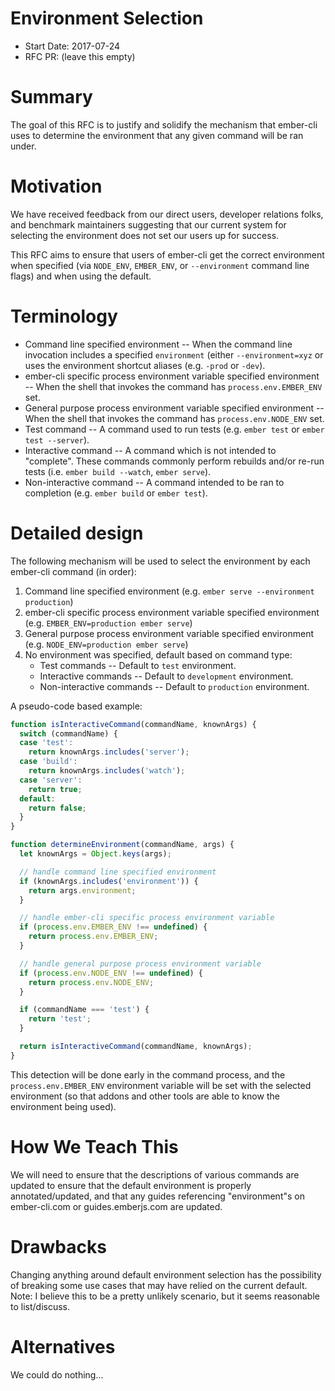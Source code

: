 # Environment Selection
* Start Date: 2017-07-24
* RFC PR: (leave this empty)

# Summary

The goal of this RFC is to justify and solidify the mechanism that ember-cli uses to determine the environment that any given command will be ran under. 

# Motivation

We have received feedback from our direct users, developer relations folks, and benchmark maintainers suggesting that our current system for selecting the environment does not set our users up for success.

This RFC aims to ensure that users of ember-cli get the correct environment when specified (via `NODE_ENV`, `EMBER_ENV`, or `--environment` command line flags) and when using the default.  

# Terminology

* Command line specified environment -- When the command line invocation includes a specified `environment`  (either `--environment=xyz` or uses the environment shortcut aliases (e.g. `-prod` or `-dev`).
* ember-cli specific process environment variable specified environment -- When the shell that invokes the command has `process.env.EMBER_ENV` set.
* General purpose process environment variable specified environment -- When the shell that invokes the command has `process.env.NODE_ENV` set.
* Test command -- A command used to run tests (e.g. `ember test` or `ember test --server`).
* Interactive command -- A command which is not intended to "complete". These commands commonly perform rebuilds and/or re-run tests (i.e. `ember build --watch`, `ember serve`). 
* Non-interactive command -- A command intended to be ran to completion (e.g. `ember build` or `ember test`).

# Detailed design

The following mechanism will be used to select the environment by each ember-cli command (in order):

1. Command line specified environment (e.g. `ember serve --environment production`)
2. ember-cli specific process environment variable specified environment (e.g. `EMBER_ENV=production ember serve`)
3.  General purpose process environment variable specified environment (e.g. `NODE_ENV=production ember serve`)
4. No environment was specified, default based on command type:
	* Test commands -- Default to `test` environment.
	* Interactive commands -- Default to `development` environment.
	* Non-interactive commands -- Default to `production` environment.

A pseudo-code based example:

```javascript
function isInteractiveCommand(commandName, knownArgs) {
  switch (commandName) {
  case 'test':
    return knownArgs.includes('server');
  case 'build':
    return knownArgs.includes('watch');
  case 'server':
    return true;
  default:
    return false;
  }
}

function determineEnvironment(commandName, args) {
  let knownArgs = Object.keys(args);

  // handle command line specified environment
  if (knownArgs.includes('environment')) {
    return args.environment;
  }

  // handle ember-cli specific process environment variable
  if (process.env.EMBER_ENV !== undefined) {
    return process.env.EMBER_ENV;
  }

  // handle general purpose process environment variable
  if (process.env.NODE_ENV !== undefined) {
    return process.env.NODE_ENV;
  }

  if (commandName === 'test') {
    return 'test';
  }

  return isInteractiveCommand(commandName, knownArgs);
}
```

This detection will be done early in the command process, and the `process.env.EMBER_ENV` environment variable will be set with the selected environment (so that addons and other tools are able to know the environment being used).

# How We Teach This

We will need to ensure that the descriptions of various commands are updated to ensure that the default environment is properly annotated/updated, and that any guides referencing "environment"s on ember-cli.com or guides.emberjs.com are updated.

# Drawbacks

Changing anything around default environment selection has the possibility of breaking some use cases that may have relied on the current default. Note: I believe this to be a pretty unlikely scenario, but it seems reasonable to list/discuss.

# Alternatives

We could do nothing...
